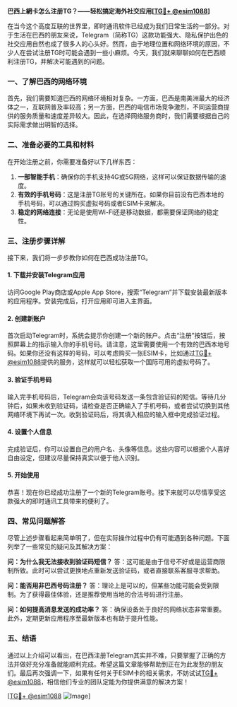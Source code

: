 **巴西上網卡怎么注册TG？——轻松搞定海外社交应用[[TG💪+ @esim1088](https://t.me/s/esim1088)]**

在当今这个高度互联的世界里，即时通讯软件已经成为我们日常生活的一部分。对于生活在巴西的朋友来说，Telegram（简称TG）这款功能强大、隐私保护出色的社交应用自然也成了很多人的心头好。然而，由于地理位置和网络环境的原因，不少人在尝试注册TG时可能会遇到一些小麻烦。今天，我们就来聊聊如何在巴西顺利注册TG，并解决可能遇到的问题。

### 一、了解巴西的网络环境

首先，我们需要知道巴西的网络环境相对复杂。一方面，巴西是南美洲最大的经济体之一，互联网普及率较高；另一方面，巴西的电信市场竞争激烈，不同运营商提供的服务质量和速度差异较大。因此，在选择网络服务商时，我们需要根据自己的实际需求做出明智的选择。

### 二、准备必要的工具和材料

在开始注册之前，你需要准备好以下几样东西：

1. **一部智能手机**：确保你的手机支持4G或5G网络，这样可以保证数据传输的速度。
2. **有效的手机号码**：这是注册TG账号的关键所在。如果你目前没有巴西本地的手机号码，可以通过购买虚拟号码或者ESIM卡来解决。
3. **稳定的网络连接**：无论是使用Wi-Fi还是移动数据，都需要保证网络的稳定性。

### 三、注册步骤详解

接下来，我们将一步步教你如何在巴西成功注册TG。

#### 1. 下载并安装Telegram应用

访问Google Play商店或Apple App Store，搜索“Telegram”并下载安装最新版本的应用程序。安装完成后，打开应用即可进入主界面。

#### 2. 创建新账户

首次启动Telegram时，系统会提示你创建一个新的账户。点击“注册”按钮后，按照屏幕上的指示输入你的手机号码。请注意，这里需要使用一个有效的巴西本地号码。如果你还没有这样的号码，可以考虑购买一张ESIM卡，比如通过[TG💪+ @esim1088](https://t.me/s/esim1088)提供的服务，这样就可以轻松获取一个国际可用的虚拟号码了。

#### 3. 验证手机号码

输入完手机号码后，Telegram会向该号码发送一条包含验证码的短信。等待几分钟后，如果未收到验证码，请检查是否正确输入了手机号码，或者尝试切换到其他网络环境下再试一次。收到验证码后，将其填入相应的输入框中完成验证过程。

#### 4. 设置个人信息

完成验证后，你可以设置自己的用户名、头像等信息。这些内容可以根据个人喜好自由设定，但建议尽量保持真实以便于他人识别。

#### 5. 开始使用

恭喜！现在你已经成功注册了一个新的Telegram账号。接下来就可以尽情享受这款强大的即时通讯工具带来的便利了。

### 四、常见问题解答

尽管上述步骤看起来简单明了，但在实际操作过程中仍有可能遇到各种问题。下面列举了一些常见的疑问及其解决方案：

**问：为什么我无法接收到验证码短信？**
答：这可能是由于信号不好或是运营商限制所致。此时可以尝试更换地点重新发送验证码，或者直接联系客服寻求帮助。

**问：能否用非巴西号码注册？**
答：理论上是可以的，但某些功能可能会受到限制。为了获得最佳体验，还是推荐使用当地的合法号码进行注册。

**问：如何提高消息发送的成功率？**
答：确保设备处于良好的网络状态非常重要。此外，定期更新应用程序至最新版本也有助于提升性能。

### 五、结语

通过以上介绍可以看出，在巴西注册Telegram其实并不难，只要掌握了正确的方法并做好充分准备就能顺利完成。希望这篇文章能够帮助到正在为此发愁的朋友们。最后再次强调一下，如果有任何关于ESIM卡的相关需求，不妨试试[TG💪+ @esim1088](https://t.me/s/esim1088)，相信他们专业的团队定能为你提供满意的解决方案！

[[TG💪+ @esim1088](https://t.me/s/esim1088) ![Image](https://i.postimg.cc/4NQfJmqS/Snipaste-2025-05-13-00-14-12.png)]